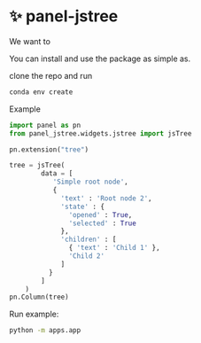 # ✨ panel-jstree

We want to


You can install and use the package as simple as.

clone the repo and run

```bash
conda env create
```

Example

```python
import panel as pn
from panel_jstree.widgets.jstree import jsTree

pn.extension("tree")

tree = jsTree(
        data = [
           'Simple root node',
           {
             'text' : 'Root node 2',
             'state' : {
               'opened' : True,
               'selected' : True
             },
             'children' : [
               { 'text' : 'Child 1' },
               'Child 2'
             ]
          }
        ]
    )
pn.Column(tree)
```

Run example:

```bash
python -m apps.app
```